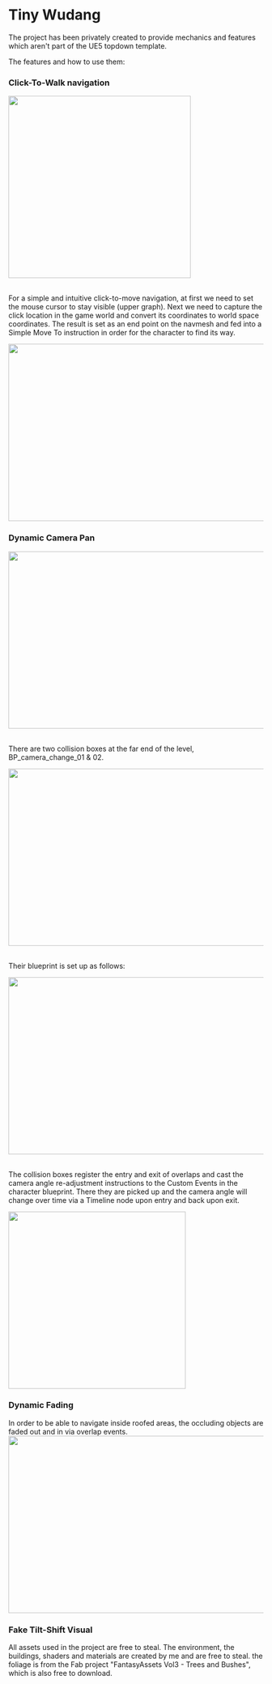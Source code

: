 # Tiny Wudang

The project has been privately created to provide mechanics and features which aren't part of the UE5 topdown template.

The features and how to use them:

### Click-To-Walk navigation

<img src="https://github.com/user-attachments/assets/59356722-e9d2-49cc-b5d1-e5e7ca0f6bad" width="360" height="360">
<br/><br/>

For a simple and intuitive click-to-move navigation, at first we need to set the mouse cursor to stay visible (upper graph).
Next we need to capture the click location in the game world and convert its coordinates to world space coordinates. 
The result is set as an end point on the navmesh and fed into a Simple Move To instruction in order for the character to find its way.

<img src="https://github.com/user-attachments/assets/4b5c239d-6ade-4a77-90af-3bdc1a44d17d" width="640" height="350">


### Dynamic Camera Pan

<img src="https://github.com/user-attachments/assets/0dcb78be-a192-4f00-81a1-7a6f8bda4312" width="640" height="350">
<br/><br/>

There are two collision boxes at the far end of the level, BP_camera_change_01 & 02.

<img src="https://github.com/user-attachments/assets/94037aff-accc-423d-8354-127baf7c5f43" width="640" height="350">
<br/><br/>

Their blueprint is set up as follows:

<img src="https://github.com/user-attachments/assets/b4abfcfb-792b-45f9-9e89-56470465291e" width=640 height="350">
<br/><br/>

The collision boxes register the entry and exit of overlaps and cast the camera angle re-adjustment instructions to the Custom Events in the character blueprint.
There they are picked up and the camera angle will change over time via a Timeline node upon entry and back upon exit.

<img src="https://github.com/user-attachments/assets/0ed401e9-90b0-44f0-97aa-4a8bbc8fe09a" width="350" height="350">


### Dynamic Fading

In order to be able to navigate inside roofed areas, the occluding objects are faded out and in via overlap events.
<img src="https://github.com/user-attachments/assets/6e90cfb3-3997-4c20-9c80-5f1319d02135" width="640" height="350">




### Fake Tilt-Shift Visual


All assets used in the project are free to steal. The environment, the buildings, shaders and materials are created by me and are free to steal. 
the foliage is from the Fab project "FantasyAssets Vol3 - Trees and Bushes", which is also free to download.




